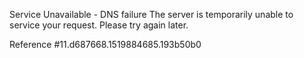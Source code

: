 Service Unavailable - DNS failure The server is temporarily unable to service your request. Please try again later.

Reference #11.d687668.1519884685.193b50b0